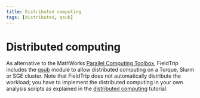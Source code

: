 ```yaml
---
title: Distributed computing
tags: [distributed, qsub]
---
```


# Distributed computing

As alternative to the MathWorks [Parallel Computing Toolbox](https://www.mathworks.com/products/parallel-computing.html), FieldTrip includes the [qsub](/development/module/qsub) module to allow distributed computing on a Torque, Slurm or SGE cluster. Note that FieldTrip does not automatically distribute the workload; you have to implement the distributed computing in your own analysis scripts as explained in the [distributed computing](/tutorial/distributedcomputing) tutorial.
